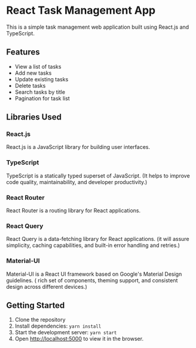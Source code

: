 # React Task Management App

This is a simple task management web application built using React.js and TypeScript.

## Features

- View a list of tasks
- Add new tasks
- Update existing tasks
- Delete tasks
- Search tasks by title
- Pagination for task list

## Libraries Used

### React.js

React.js is a JavaScript library for building user interfaces.

### TypeScript

TypeScript is a statically typed superset of JavaScript.
(It helps  to improve code quality, maintainability, and developer productivity.)
### React Router

React Router is a routing library for React applications.

### React Query

React Query is a data-fetching library for React applications.
(it will assure simplicity, caching capabilities, and built-in error handling and retries.)

### Material-UI

Material-UI is a React UI framework based on Google's Material Design guidelines.
( rich set of components, theming support, and consistent design across different devices.)

## Getting Started

1. Clone the repository
2. Install dependencies: `yarn install`
3. Start the development server: `yarn start`
4. 
   Open [http://localhost:5000](http://localhost:5000) to view it in the browser.

